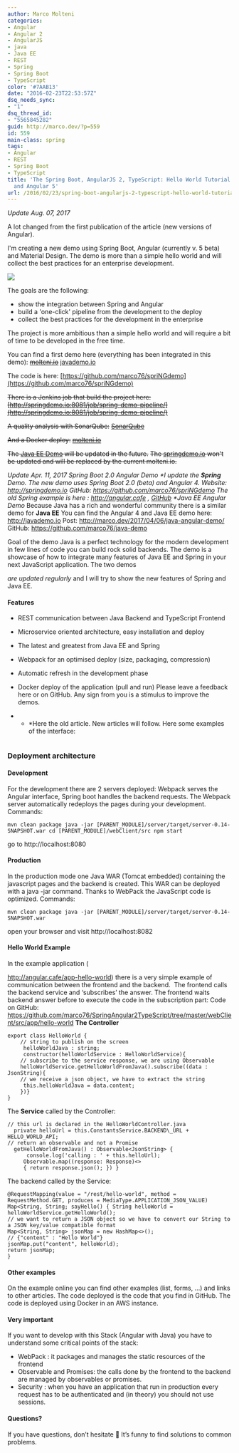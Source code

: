 ```yaml
---
author: Marco Molteni
categories:
- Angular
- Angular 2
- AngularJS
- java
- Java EE
- REST
- Spring
- Spring Boot
- TypeScript
color: '#7AAB13'
date: "2016-02-23T22:53:57Z"
dsq_needs_sync:
- "1"
dsq_thread_id:
- "5565845282"
guid: http://marco.dev/?p=559
id: 559
main-class: spring
tags:
- Angular
- REST
- Spring Boot
- TypeScript
title: 'The Spring Boot, AngularJS 2, TypeScript: Hello World Tutorial is now Java
  and Angular 5'
url: /2016/02/23/spring-boot-angularjs-2-typescript-hello-world-tutorial/
---
```

_Update Aug. 07, 2017_

A lot changed from the first publication of the article (new versions of Angular).

I'm creating a new demo using Spring Boot, Angular (currently v. 5 beta) and Material Design.
The demo is more than a simple hello world and will collect the best practices for an enterprise development.

<img class="alignnone wp-image-902 size-full" src="{{site.baseurl}}/assets/img/uploads/2017/08/07/architecture.png" data-recalc-dims="1" />

The goals are the following:
- show the integration between Spring and Angular
- build a 'one-click' pipeline from the development to the deploy
- collect the best practices for the development in the enterprise

The project is more ambitious than a simple hello world and will require a bit of time to be developed in the free time.

You can find a first demo here (everything has been integrated in this demo):
~~[molteni.io](http://molteni.io)~~ [javademo.io](javademo.io)

The code is here:
[https://github.com/marco76/spriNGdemo](https://github.com/marco76/spriNGdemo)

~~There is a Jenkins job that build the project here:~~
~~[http://springdemo.io:8081/job/spring-demo-pipeline/](http://springdemo.io:8081/job/spring-demo-pipeline/)~~

~~A quality analysis with SonarQube:~~
~~[SonarQube](http://springdemo.io:9000/dashboard?id=spring-ng-demo%3Aparent%3Acandidate)~~

~~And a Docker deploy:~~
~~[molteni.io](http://molteni.io)~~

~~The [Java EE Demo](http://javademo.io) will be updated in the future.~~
~~The [springdemo.io](http://springdemo.io) won't be updated and will be replaced by the current molteni.io.~~

_Update Apr. 11, 2017_ _Spring Boot 2.0 Angular Demo *I update the **Spring** Demo. The new demo uses Spring Boot 2.0 (beta) and Angular 4. Website: <http://springdemo.io> GitHub: <https://github.com/marco76/spriNGdemo> The old Spring example is here : <http://angular.cafe> , [GitHub](https://github.com/marco76/SpringAngular2TypeScript) *Java EE Angular Demo_ Because Java has a rich and wonderful community there is a similar demo for **Java EE** You can find the Angular 4 and Java EE demo here: <http://javademo.io> Post: <http://marco.dev/2017/04/06/java-angular-demo/> GitHub: <https://github.com/marco76/java-demo>

Goal of the demo Java is a perfect technology for the modern development in few lines of code you can build rock solid backends. The demo is a showcase of how to integrate many features of Java EE and Spring in your next JavaScript application. The two demos

_are updated regularly_ and I will try to show the new features of Spring and Java EE.

#### Features

  * REST communication between Java Backend and TypeScript Frontend
  * Microservice oriented architecture, easy installation and deploy
  * The latest and greatest from Java EE and Spring
  * Webpack for an optimised deploy (size, packaging, compression)
  * Automatic refresh in the development phase
  * Docker deploy of the application (pull and run) Please leave a feedback here or on GitHub. Any sign from you is a stimulus to improve the demos.

  *   * *Here the old article. New articles will follow. Here some examples of the interface: 

[<img class="alignnone size-large wp-image-888" src="https://i1.wp.com/marco.dev/wp-content/uploads/2016/02/1.png?resize=945%2C472" alt="" data-recalc-dims="1" />]({{site.baseurl}}/assets/img/uploads/2016/02/1-e1486679732769.png)[<img class="alignnone size-full wp-image-889" src="https://i1.wp.com/marco.dev/wp-content/uploads/2016/02/2-e1486679774449.png?resize=400%2C242" alt="" data-recalc-dims="1" />](https://i1.wp.com/marco.dev/wp-content/uploads/2016/02/2-e1486679774449.png)

### **Deployment architecture**

#### Development

For the development there are 2 servers deployed: Webpack serves the Angular interface, Spring boot handles the backend requests. The Webpack server automatically redeploys the pages during your development. Commands:

    mvn clean package java -jar [PARENT_MODULE]/server/target/server-0.14-SNAPSHOT.war cd [PARENT_MODULE]/webClient/src npm start
    

go to http://localhost:8080

#### Production

In the production mode one Java WAR (Tomcat embedded) containing the javascript pages and the backend is created. This WAR can be deployed with a java -jar command. Thanks to WebPack the JavaScript code is optimized. Commands:

    mvn clean package java -jar [PARENT_MODULE]/server/target/server-0.14-SNAPSHOT.war
    

open your browser and visit http://localhost:8082

#### Hello World Example

In the example application (
  
<http://angular.cafe/app-hello-world>) there is a very simple example of communication between the frontend and the backend. [<img class="alignnone size-full wp-image-1038" src="https://i0.wp.com/marco.dev/wp-content/uploads/2016/02/2017-03-08_23-51-04.png?resize=469%2C202" alt="" data-recalc-dims="1" />](https://i0.wp.com/marco.dev/wp-content/uploads/2016/02/2017-03-08_23-51-04.png) The frontend calls the backend service and &#8216;subscribes&#8217; the answer. The frontend waits backend answer before to execute the code in the subscription part: Code on GitHub: <https://github.com/marco76/SpringAngular2TypeScript/tree/master/webClient/src/app/hello-world> **The Controller**

    export class HelloWorld {
        // string to publish on the screen
         helloWorldJava : string;
         constructor(helloWorldService : HelloWorldService){ 
        // subscribe to the service response, we are using Observable
        helloWorldService.getHelloWorldFromJava().subscribe((data : JsonString){ 
        // we receive a json object, we have to extract the string
         this.helloWorldJava = data.content;
        })}
    }
    

The **Service** called by the Controller: 

    // this url is declared in the HelloWorldController.java
      private helloUrl = this.ConstantsService.BACKEND\_URL + HELLO_WORLD_API;
    // return an observable and not a Promise
      getHelloWorldFromJava() : Observable<JsonString> {
          console.log('calling : ' + this.helloUrl);
         Observable.map((response: Response)<>
         { return response.json(); }) }
    

The backend called by the Service:

    @RequestMapping(value = "/rest/hello-world", method = RequestMethod.GET, produces = MediaType.APPLICATION_JSON_VALUE)
    Map<String, String; sayHello() { String helloWorld = helloWorldService.getHelloWorld();
    // we want to return a JSON object so we have to convert our String to a JSON key/value compatible format
    Map<String, String> jsonMap = new HashMap<>();
    // {"content" : "Hello World"}
    jsonMap.put("content", helloWorld);
    return jsonMap;
    } 
    

#### Other examples

On the example online you can find other examples (list, forms, &#8230;) and links to other articles. The code deployed is the code that you find in GitHub. The code is deployed using Docker in an AWS instance.

#### Very important

If you want to develop with this Stack (Angular with Java) you have to understand some critical points of the stack:

  * WebPack : it packages and manages the static resources of the frontend
  * Observable and Promises: the calls done by the frontend to the backend are managed by observables or promises.
  * Security : when you have an application that run in production every request has to be authenticated and (in theory) you should not use sessions.

#### Questions?

If you have questions, don&#8217;t hesitate 🙂 It&#8217;s funny to find solutions to common problems.  